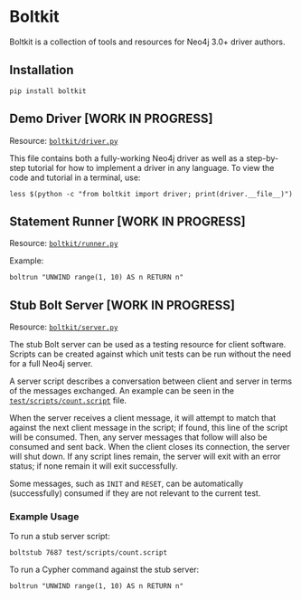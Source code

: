 # Boltkit

Boltkit is a collection of tools and resources for Neo4j 3.0+ driver authors.


## Installation

```
pip install boltkit
```


## Demo Driver [WORK IN PROGRESS]

Resource: [`boltkit/driver.py`](boltkit/driver.py)

This file contains both a fully-working Neo4j driver as well as a step-by-step tutorial for how to implement a driver in any language.
To view the code and tutorial in a terminal, use:

```
less $(python -c "from boltkit import driver; print(driver.__file__)")
```


## Statement Runner [WORK IN PROGRESS]

Resource: [`boltkit/runner.py`](boltkit/runner.py)

Example:
```
boltrun "UNWIND range(1, 10) AS n RETURN n"
```


## Stub Bolt Server [WORK IN PROGRESS]

Resource: [`boltkit/server.py`](boltkit/server.py)

The stub Bolt server can be used as a testing resource for client software.
Scripts can be created against which unit tests can be run without the need for a full Neo4j server.

A server script describes a conversation between client and server in terms of the messages
exchanged. An example can be seen in the [`test/scripts/count.script`](test/scripts/count.script) file.

When the server receives a client message, it will attempt to match that against the next client message in the script; if found, this line of the script will be consumed.
Then, any server messages that follow will also be consumed and sent back.
When the client closes its connection, the server will shut down.
If any script lines remain, the server will exit with an error status; if none remain it will exit successfully.

Some messages, such as `INIT` and `RESET`, can be automatically (successfully) consumed if they are not relevant to the current test.

### Example Usage

To run a stub server script:
```
boltstub 7687 test/scripts/count.script
```

To run a Cypher command against the stub server:
```
boltrun "UNWIND range(1, 10) AS n RETURN n"
```
